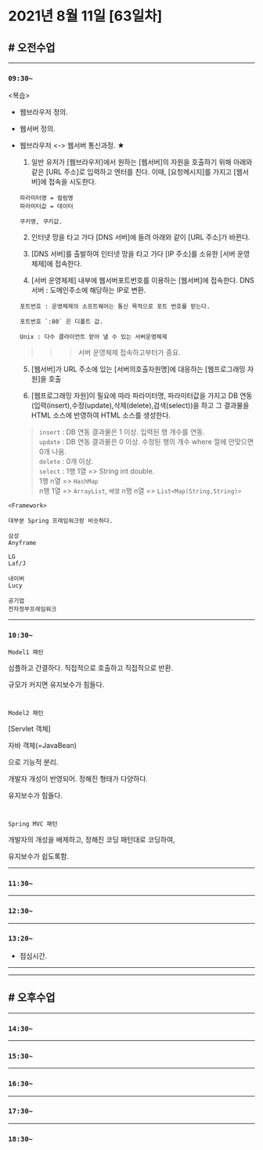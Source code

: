 # 2021년 8월 11일 [63일차]

## # 오전수업
----
### `09:30~`  

<복습>    

- 웹브라우저 정의.    

- 웹서버 정의.    

- 웹브라우저 <-> 웹서버 통신과정.  ★  

  1. 일반 유저가 [웹브라우저]에서 원하는 [웹서버]의 자원을 호출하기 위해 아래와 같은 [URL 주소]로 입력하고 엔터를 친다. 이때, [요청메시지]를 가지고 [웹서버]에 접속을 시도한다.
    ```
    파라미터명 = 컬럼명      
    파라미터값 = 데이터      
    
    쿠키명, 쿠키값.    
    ```
  
  2. 인터넷 망을 타고 가다 [DNS 서버]에 들려 아래와 같이 [URL 주소]가 바뀐다.

  3. [DNS 서버]를 출발하여 인터넷 망을 타고 가다 [IP 주소]를 소유한 [서버 운영체제]에 접속한다.  

  4. [서버 운영체제] 내부에 웹서버포트번호를 이용하는 [웹서버]에 접속한다. 
  DNS 서버 : 도메인주소에 해당하는 IP로 변환.  
    ```
    포트번호 : 운영체제의 소프트웨어는 통신 목적으로 포트 번호를 받는다.    

    포트번호 `:80` 은 디폴트 값.    

    Unix : 다수 클라이언트 받아 낼 수 있는 서버운영체제    
    ```
    >>> 서버 운영체제 접속하고부터가 중요.  

  5. [웹서버]가 URL 주소에 있는 [서버의호출자원명]에 대응하는 [웹프로그래밍 자원]을 호출  

  6. [웹프로그래밍 자원]이 필요에 따라 파라미터명, 파라미터값을 가지고 DB 연동(입력(insert),수정(update),삭제(delete),검색(select))을 하고 그 결과물을 HTML 소스에 반영하여 HTML 소스를 생성한다.
    > `insert` : DB 연동 결과물은 1 이상. 입력된 행 개수를 연동.    
    > `update` : DB 연동 결과물은 0 이상. 수정된 행의 개수 where 절에 안맞으면 0개 나옴.   
    > `delete` : 0개 이상.    
    > `select` : 1행 1열 => String int double.   
    > 1행 n열 => `HashMap`   
    > n행 1열 => `ArrayList`, `배열`
    > n행 n열 => `List<Map(String,String)>`

```
<Framework>

대부분 Spring 프레임워크랑 비슷하다.  

삼성
Anyframe

LG
Laf/J

네이버
Lucy

공기업
전자정부프레임워크
```

----
### `10:30~`

`Model1 패턴`    

심플하고 간결하다.  직접적으로 호출하고 직접적으로 반환.   

규모가 커지면 유지보수가 힘들다.     

#

`Model2 패턴`  

[Servlet 객체]      

자바 객체(=JavaBean)        

으로 기능적 분리.       

개발자 개성이 반영되어. 정해진 형태가 다양하다.      

유지보수가 힘들다.    

#

`Spring MVC 패턴`  

개발자의 개성을 배제하고, 정해진 코딩 패턴대로 코딩하여,  

유지보수가 쉽도록함.  




----
### `11:30~`








----
### `12:30~`








----
### `13:20~`

  - 점심시간.

---
---

## # 오후수업

---
### `14:30~`










---
### `15:30~`









----
### `16:30~`








----
### `17:30~`








----
### `18:30~`
